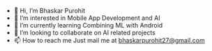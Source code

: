 - 👋 Hi, I’m Bhaskar Purohit
- 👀 I’m interested in Mobile App Development and AI
- 🌱 I’m currently learning Combining ML with Android
- 💞️ I’m looking to collaborate on AI related projects
- 📫 How to reach me Just mail me at bhaskarpurohit27@gmail.com

<!---
bhaskar2728/bhaskar2728 is a ✨ special ✨ repository because its `README.md` (this file) appears on your GitHub profile.
You can click the Preview link to take a look at your changes.
--->

